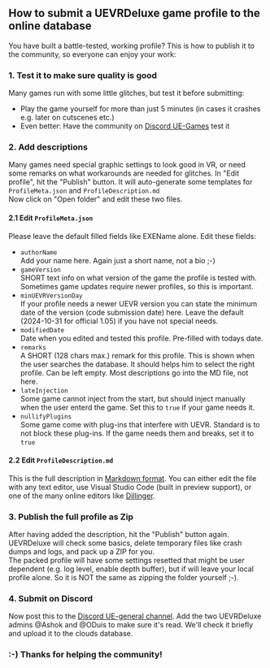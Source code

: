 ## How to submit a UEVRDeluxe game profile to the online database
You have built a battle-tested, working profile? This is how to publish it to the community, so everyone can enjoy your work:

### 1. Test it to make sure quality is good
Many games run with some little glitches, but test it before submitting:
- Play the game yourself for more than just 5 minutes (in cases it crashes e.g. later on cutscenes etc.)
- Even better: Have the community on [Discord UE-Games](https://discord.com/channels/747967102895390741/1062167556129030164) test it

### 2. Add descriptions
Many games need special graphic settings to look good in VR, or need some remarks on what workarounds are needed for glitches. In "Edit profile", hit the "Publish" button. It will auto-generate some templates for ```ProfileMeta.json``` and ```ProfileDescription.md```  
Now click on "Open folder" and edit these two files.

#### 2.1 Edit ```ProfileMeta.json```
Please leave the default filled fields like EXEName alone. Edit these fields:
- ```authorName```  
Add your name here. Again just a short name, not a bio ;-)
- ```gameVersion```  
SHORT text info on what version of the game the profile is tested with. Sometimes game updates require newer profiles, so this is important.
- ```minUEVRVersionDay```  
If your profile needs a newer UEVR version you can state the minimum date of the version (code submission date) here. Leave the default (2024-10-31 for official 1.05) if you have not special needs.
- ```modifiedDate```  
Date when you edited and tested this profile. Pre-filled with todays date.
- ```remarks```  
A SHORT (128 chars max.) remark for this profile. This is shown when the user searches the database. It should helps him to select the right profile. Can be left empty.
Most descriptions go into the MD file, not here.
- ```lateInjection```  
Some game cannot inject from the start, but should inject manually when the user enterd the game. Set this to ```true``` if your game needs it.
- ```nullifyPlugins```  
Some game come with plug-ins that interfere with UEVR. Standard is to not block these plug-ins. If the game needs them and breaks, set it to ```true```

#### 2.2 Edit ```ProfileDescription.md```
This is the full description in [Markdown format](https://www.markdownguide.org/basic-syntax/). You can either edit the file with any text editor, use Visual Studio Code (built in preview support), or one of the many online editors like [Dillinger](https://dillinger.io/).

### 3. Publish the full profile as Zip
After having added the description, hit the "Publish" button again. UEVRDeluxe will check some basics, delete temporary files like crash dumps and logs, and pack up a ZIP for you.  
The packed profile will have some settings resetted that might be user dependent (e.g. log level, enable depth buffer), but if will leave your local profile alone. So it is NOT the same as zipping the folder yourself ;-).

### 4. Submit on Discord
Now post this to the [Discord UE-general channel](https://discord.com/channels/747967102895390741/947806014344925274). Add the two UEVRDeluxe admins @Ashok and @ODuis to make sure it's read. We'll check it briefly and upload it to the clouds database.  
  
### :-) Thanks for helping the community!
